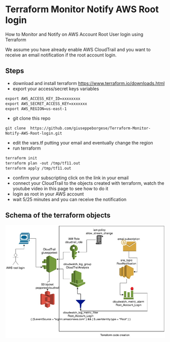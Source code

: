 # Terraform Monitor Notify AWS Root login
How to Monitor and Notify on AWS Account Root User login using Terraform

We assume you have already enable AWS CloudTrail and you want to receive an email notification if the root account login.

## Steps
* download and install terraform https://www.terraform.io/downloads.html
* export your access/secret keys variables 
```
export AWS_ACCESS_KEY_ID=xxxxxxxx
export AWS_SECRET_ACCESS_KEY=xxxxxxx
export AWS_REGION=us-east-1
```
* git clone this repo
```
git clone  https://github.com/giuseppeborgese/Terraform-Monitor-Notify-AWS-Root-login.git
```
* edit the vars.tf putting your email and eventually change the region
* run terraform
```
terraform init 
terraform plan -out /tmp/tf11.out
terraform apply /tmp/tf11.out
```
* confirm your subscripting click on the link in your email
* connect your CloudTrail to the objects created with terraform, watch the youtube video in this page to see how to do it
* login as root in your AWS account 
* wait 5/25 minutes and you can receive the notification

## Schema of the terraform objects 
![terraform object schema](/images/no-root-login.jpg)

